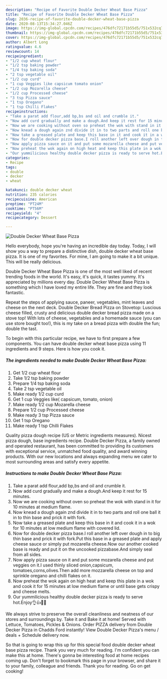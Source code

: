 ```yaml
---
description: "Recipe of Favorite Double Decker Wheat Base Pizza"
title: "Recipe of Favorite Double Decker Wheat Base Pizza"
slug: 2036-recipe-of-favorite-double-decker-wheat-base-pizza
date: 2020-08-13T15:34:27.046Z
image: https://img-global.cpcdn.com/recipes/476dfc72171b55d5/751x532cq70/double-decker-wheat-base-pizza-recipe-main-photo.jpg
thumbnail: https://img-global.cpcdn.com/recipes/476dfc72171b55d5/751x532cq70/double-decker-wheat-base-pizza-recipe-main-photo.jpg
cover: https://img-global.cpcdn.com/recipes/476dfc72171b55d5/751x532cq70/double-decker-wheat-base-pizza-recipe-main-photo.jpg
author: Albert Long
ratingvalue: 4.6
reviewcount: 14
recipeingredient:
- "1/2 cup wheat flour"
- "1/2 tsp baking powder"
- "1/4 tsp baking soda"
- "2 tsp vegetable oil"
- "1/2 cup curd"
- "1 cup Veggies like capsicum tomato onion"
- "1/2 cup Mozarella cheese"
- "1/2 cup Processed cheese"
- "3 tsp Pizza sauce"
- "1 tsp Oregano"
- "1 tsp Chilli Flakes"
recipeinstructions:
- "Take a parat add flour,add bp,bs and oil and crumble it."
- "Now add curd gradually and make a dough.And keep it rest for 15 minutes."
- "Now we are cooking without oven so preheat the wok with stand in it for 10 minutes at medium flame."
- "Now knead a dough again znd divide it in to two parts and roll one ball it in to thin base and prick it with fork."
- "Now take a greased plate and keep this base in it and cook it in a wok for 10 minutes at low medium flame with covered lid."
- "Now for double decker pizza base.I roll another left over dough in to big thin base and prick it with fork.Put this base in a greased plate and apply cheese sauce or simply put mozarella cheese.Now our another cooked base is ready and put it on the uncooked pizzabase.And simply seal from all sides."
- "Now apply pizza sauce on it and put some mozarella cheese and put veggies on it.I used thinly sliced onion,capsicum, tomatoes,corns,olives.Then add more mozzarella cheese on top and sprinkle oregano and chilli flakes on it."
- "Now preheat the wok again on high heat and keep this plate in a wok and cook it for 15 minutes at low medium flame or until base gets crispy and cheese melts."
- "Our yummilicious healthy double decker pizza is ready to serve hot.Enjoy👌👍🥰😍"
categories:
- Recipe
tags:
- double
- decker
- wheat

katakunci: double decker wheat 
nutrition: 235 calories
recipecuisine: American
preptime: "PT24M"
cooktime: "PT56M"
recipeyield: "4"
recipecategory: Dessert

---
```



![Double Decker Wheat Base Pizza](https://img-global.cpcdn.com/recipes/476dfc72171b55d5/751x532cq70/double-decker-wheat-base-pizza-recipe-main-photo.jpg)

Hello everybody, hope you're having an incredible day today. Today, I will show you a way to prepare a distinctive dish, double decker wheat base pizza. It is one of my favorites. For mine, I am going to make it a bit unique. This will be really delicious.

Double Decker Wheat Base Pizza is one of the most well liked of recent trending foods in the world. It's easy, it's quick, it tastes yummy. It's appreciated by millions every day. Double Decker Wheat Base Pizza is something which I have loved my entire life. They are fine and they look fantastic.

Repeat the steps of applying sauce, paneer, vegetables, mint leaves and cheese on the next deck. Double Decker Bread Pizza on Stovetop: Luscious cheese filled, crusty and delicious double decker bread pizza made on a stove top! With lots of cheese, vegetables and a homemade sauce (you can use store bought too!), this is my take on a bread pizza with double the fun; double the tast.


To begin with this particular recipe, we have to first prepare a few components. You can have double decker wheat base pizza using 11 ingredients and 9 steps. Here is how you cook it.

<!--inarticleads1-->

##### The ingredients needed to make Double Decker Wheat Base Pizza:

1. Get 1/2 cup wheat flour
1. Take 1/2 tsp baking powder
1. Prepare 1/4 tsp baking soda
1. Take 2 tsp vegetable oil
1. Make ready 1/2 cup curd
1. Get 1 cup Veggies like( capsicum, tomato, onion)
1. Make ready 1/2 cup Mozarella cheese
1. Prepare 1/2 cup Processed cheese
1. Make ready 3 tsp Pizza sauce
1. Get 1 tsp Oregano
1. Make ready 1 tsp Chilli Flakes


Quality pizza dough recipe (US or Metric ingredients measures). Nicest pizza dough, base ingredients recipe. Double Decker Pizza, a family owned and operated restaurant, has been committed to providing its customers with exceptional service, unmatched food quality, and award winning products. With our new locations and always expanding menu we cater to most surrounding areas and satisfy every appetite. 

<!--inarticleads2-->

##### Instructions to make Double Decker Wheat Base Pizza:

1. Take a parat add flour,add bp,bs and oil and crumble it.
1. Now add curd gradually and make a dough.And keep it rest for 15 minutes.
1. Now we are cooking without oven so preheat the wok with stand in it for 10 minutes at medium flame.
1. Now knead a dough again znd divide it in to two parts and roll one ball it in to thin base and prick it with fork.
1. Now take a greased plate and keep this base in it and cook it in a wok for 10 minutes at low medium flame with covered lid.
1. Now for double decker pizza base.I roll another left over dough in to big thin base and prick it with fork.Put this base in a greased plate and apply cheese sauce or simply put mozarella cheese.Now our another cooked base is ready and put it on the uncooked pizzabase.And simply seal from all sides.
1. Now apply pizza sauce on it and put some mozarella cheese and put veggies on it.I used thinly sliced onion,capsicum, tomatoes,corns,olives.Then add more mozzarella cheese on top and sprinkle oregano and chilli flakes on it.
1. Now preheat the wok again on high heat and keep this plate in a wok and cook it for 15 minutes at low medium flame or until base gets crispy and cheese melts.
1. Our yummilicious healthy double decker pizza is ready to serve hot.Enjoy👌👍🥰😍


We always strive to preserve the overall cleanliness and neatness of our stores and surroundings by. Take it and Bake it at home! Served with Lettuce, Tomatoes, Pickles &amp; Onions. Order PIZZA delivery from Double Decker Pizza in Chadds Ford instantly! View Double Decker Pizza&#39;s menu / deals + Schedule delivery now. 

So that is going to wrap this up for this special food double decker wheat base pizza recipe. Thank you very much for reading. I'm confident you can make this at home. There's gonna be interesting food at home recipes coming up. Don't forget to bookmark this page in your browser, and share it to your family, colleague and friends. Thank you for reading. Go on get cooking!
